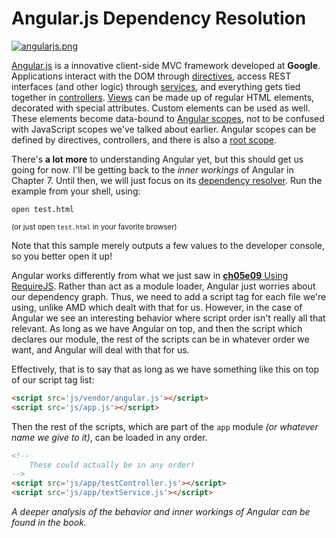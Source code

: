 # Angular.js Dependency Resolution

[![angularjs.png][1]][2]

[Angular.js][2] is a innovative client-side MVC framework developed at **Google**. Applications interact with the DOM through [directives][3], access REST interfaces (and other logic) through [services][4], and everything gets tied together in [controllers][5]. [Views][6] can be made up of regular HTML elements, decorated with special attributes. Custom elements can be used as well. These elements become data-bound to [Angular scopes][7], not to be confused with JavaScript scopes we've talked about earlier. Angular scopes can be defined by directives, controllers, and there is also a [root scope][8].

There's **a lot more** to understanding Angular yet, but this should get us going for now. I'll be getting back to the _inner workings_ of Angular in Chapter 7. Until then, we will just focus on its [dependency resolver][9]. Run the example from your shell, using:

```shell
open test.html
```

<sub>(or just open `test.html` in your favorite browser)</sub>

Note that this sample merely outputs a few values to the developer console, so you better open it up!

Angular works differently from what we just saw in [**ch05e09** Using RequireJS][10]. Rather than act as a module loader, Angular just worries about our dependency graph. Thus, we need to add a script tag for each file we're using, unlike AMD which dealt with that for us. However, in the case of Angular we see an interesting behavior where script order isn't really all that relevant. As long as we have Angular on top, and then the script which declares our module, the rest of the scripts can be in whatever order we want, and Angular will deal with that for us.

Effectively, that is to say that as long as we have something like this on top of our script tag list:

```html
<script src='js/vendor/angular.js'></script>
<script src='js/app.js'></script>
```

Then the rest of the scripts, which are part of the `app` module _(or whatever name we give to it)_, can be loaded in any order.

```html
<!--
    These could actually be in any order!
-->
<script src='js/app/testController.js'></script>
<script src='js/app/textService.js'></script>
```

_A deeper analysis of the behavior and inner workings of Angular can be found in the book._

  [1]: http://i.imgur.com/SN9pdq1.png
  [2]: http://angularjs.org
  [3]: http://docs.angularjs.org/guide/directive
  [4]: http://docs.angularjs.org/guide/dev_guide.services.creating_services
  [5]: http://docs.angularjs.org/guide/controller
  [6]: http://docs.angularjs.org/tutorial/step_07
  [7]: http://docs.angularjs.org/guide/scope
  [8]: http://docs.angularjs.org/api/ng.$rootScope
  [9]: http://bevacqua.io/angular-di
  [10]: https://github.com/bevacqua/buildfirst/tree/master/ch05/09_requirejs-usage
